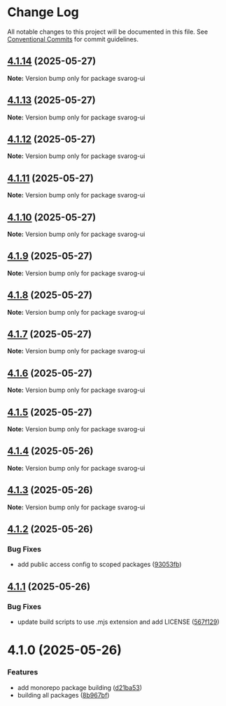 # Change Log

All notable changes to this project will be documented in this file.
See [Conventional Commits](https://conventionalcommits.org) for commit guidelines.

## [4.1.14](https://github.com/baaaaaaaaasowenyaaaaaaamamabeatsebaaah/svarog/compare/svarog-ui@4.1.13...svarog-ui@4.1.14) (2025-05-27)

**Note:** Version bump only for package svarog-ui

## [4.1.13](https://github.com/baaaaaaaaasowenyaaaaaaamamabeatsebaaah/svarog/compare/svarog-ui@4.1.12...svarog-ui@4.1.13) (2025-05-27)

**Note:** Version bump only for package svarog-ui

## [4.1.12](https://github.com/baaaaaaaaasowenyaaaaaaamamabeatsebaaah/svarog/compare/svarog-ui@4.1.11...svarog-ui@4.1.12) (2025-05-27)

**Note:** Version bump only for package svarog-ui

## [4.1.11](https://github.com/baaaaaaaaasowenyaaaaaaamamabeatsebaaah/svarog/compare/svarog-ui@4.1.10...svarog-ui@4.1.11) (2025-05-27)

**Note:** Version bump only for package svarog-ui

## [4.1.10](https://github.com/baaaaaaaaasowenyaaaaaaamamabeatsebaaah/svarog/compare/svarog-ui@4.1.9...svarog-ui@4.1.10) (2025-05-27)

**Note:** Version bump only for package svarog-ui

## [4.1.9](https://github.com/baaaaaaaaasowenyaaaaaaamamabeatsebaaah/svarog/compare/svarog-ui@4.1.8...svarog-ui@4.1.9) (2025-05-27)

**Note:** Version bump only for package svarog-ui

## [4.1.8](https://github.com/baaaaaaaaasowenyaaaaaaamamabeatsebaaah/svarog/compare/svarog-ui@4.1.7...svarog-ui@4.1.8) (2025-05-27)

**Note:** Version bump only for package svarog-ui

## [4.1.7](https://github.com/baaaaaaaaasowenyaaaaaaamamabeatsebaaah/svarog/compare/svarog-ui@4.1.6...svarog-ui@4.1.7) (2025-05-27)

**Note:** Version bump only for package svarog-ui

## [4.1.6](https://github.com/baaaaaaaaasowenyaaaaaaamamabeatsebaaah/svarog/compare/svarog-ui@4.1.5...svarog-ui@4.1.6) (2025-05-27)

**Note:** Version bump only for package svarog-ui

## [4.1.5](https://github.com/baaaaaaaaasowenyaaaaaaamamabeatsebaaah/svarog/compare/svarog-ui@4.1.4...svarog-ui@4.1.5) (2025-05-27)

**Note:** Version bump only for package svarog-ui

## [4.1.4](https://github.com/baaaaaaaaasowenyaaaaaaamamabeatsebaaah/svarog/compare/svarog-ui@4.1.3...svarog-ui@4.1.4) (2025-05-26)

**Note:** Version bump only for package svarog-ui

## [4.1.3](https://github.com/baaaaaaaaasowenyaaaaaaamamabeatsebaaah/svarog/compare/svarog-ui@4.1.2...svarog-ui@4.1.3) (2025-05-26)

**Note:** Version bump only for package svarog-ui

## [4.1.2](https://github.com/baaaaaaaaasowenyaaaaaaamamabeatsebaaah/svarog/compare/svarog-ui@4.1.1...svarog-ui@4.1.2) (2025-05-26)

### Bug Fixes

- add public access config to scoped packages ([93053fb](https://github.com/baaaaaaaaasowenyaaaaaaamamabeatsebaaah/svarog/commit/93053fb8f7ab6f97728609c5551e2f2cf84dbc6c))

## [4.1.1](https://github.com/baaaaaaaaasowenyaaaaaaamamabeatsebaaah/svarog/compare/svarog-ui@4.1.0...svarog-ui@4.1.1) (2025-05-26)

### Bug Fixes

- update build scripts to use .mjs extension and add LICENSE ([567f129](https://github.com/baaaaaaaaasowenyaaaaaaamamabeatsebaaah/svarog/commit/567f129c9f2c8f722ec578d0a76d8736531368d3))

# 4.1.0 (2025-05-26)

### Features

- add monorepo package building ([d21ba53](https://github.com/baaaaaaaaasowenyaaaaaaamamabeatsebaaah/svarog/commit/d21ba53e2f6b82eed3c048658966cf3b3033fb10))
- building all packages ([8b967bf](https://github.com/baaaaaaaaasowenyaaaaaaamamabeatsebaaah/svarog/commit/8b967bf4c958b6784baef6f40edd22654123dc87))
